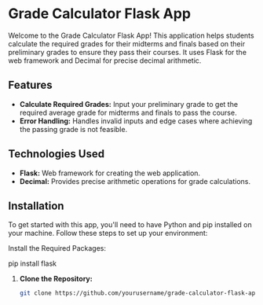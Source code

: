 # Grade Calculator Flask App

Welcome to the Grade Calculator Flask App! This application helps students calculate the required grades for their midterms and finals based on their preliminary grades to ensure they pass their courses. It uses Flask for the web framework and Decimal for precise decimal arithmetic.

## Features

- **Calculate Required Grades:** Input your preliminary grade to get the required average grade for midterms and finals to pass the course.
- **Error Handling:** Handles invalid inputs and edge cases where achieving the passing grade is not feasible.

## Technologies Used

- **Flask:** Web framework for creating the web application.
- **Decimal:** Provides precise arithmetic operations for grade calculations.

## Installation

To get started with this app, you'll need to have Python and pip installed on your machine. Follow these steps to set up your environment:

Install the Required Packages:

pip install flask

1. **Clone the Repository:**
   ```bash
   git clone https://github.com/yourusername/grade-calculator-flask-app.git
